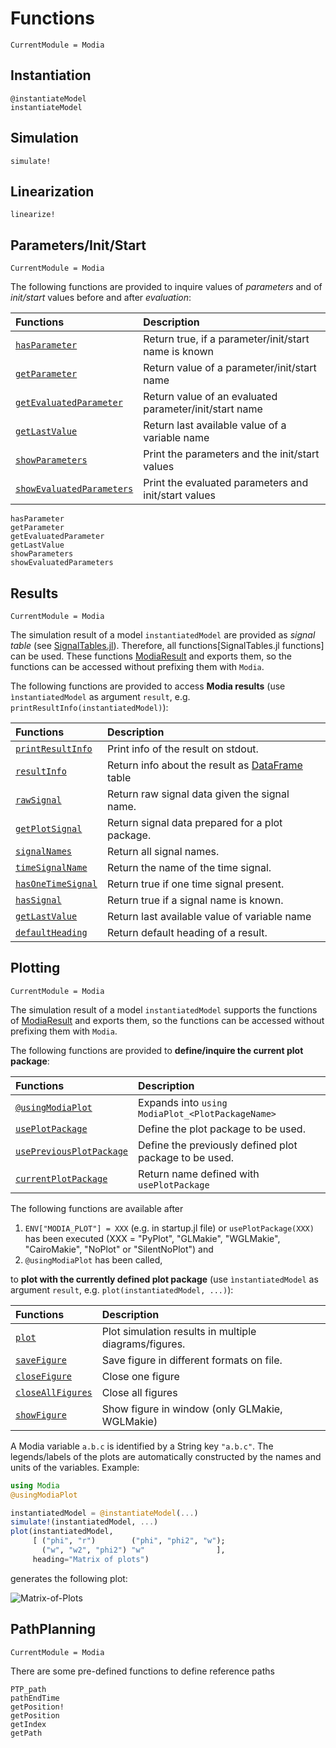 # Functions

```@meta
CurrentModule = Modia
```


## Instantiation

```@docs
@instantiateModel
instantiateModel
```

## Simulation

```@docs
simulate!
```


## Linearization

```@docs
linearize!
```

## Parameters/Init/Start

```@meta
CurrentModule = Modia
```

The following functions are provided to inquire values of *parameters* and of
*init/start* values before and after *evaluation*:

| Functions                         | Description                                             |
|:----------------------------------|:--------------------------------------------------------|
| [`hasParameter`](@ref)            | Return true, if a parameter/init/start name is known    |
| [`getParameter`](@ref)            | Return value of a parameter/init/start name             |
| [`getEvaluatedParameter`](@ref)   | Return value of an evaluated parameter/init/start name  |
| [`getLastValue`](@ref)            | Return last available value of a variable name          |
| [`showParameters`](@ref)          | Print the parameters and the init/start values          |
| [`showEvaluatedParameters`](@ref) | Print the evaluated parameters and init/start values    |


```@docs
hasParameter
getParameter
getEvaluatedParameter
getLastValue
showParameters
showEvaluatedParameters
```


## Results

```@meta
CurrentModule = Modia
```

The simulation result of a model `instantiatedModel` are provided as *signal table*
(see [SignalTables.jl]()).
Therefore, all functions[SignalTables.jl functions] can be used.
These functions
[ModiaResult](https://modiasim.github.io/ModiaResult.jl/stable/Functions.html) and
exports them, so the functions can be accessed without prefixing them with `Modia`.

The following functions are provided to access **Modia results**
(use `ìnstantiatedModel` as argument `result`, e.g. `printResultInfo(instantiatedModel)`):

| Functions                                                                                                            | Description                                               |
|:---------------------------------------------------------------------------------------------------------------------|:----------------------------------------------------------|
| [`printResultInfo` ](https://modiasim.github.io/ModiaResult.jl/stable/Functions.html#ModiaResult.printResultInfo)    | Print info of the result on stdout.                       |
| [`resultInfo`](https://modiasim.github.io/ModiaResult.jl/stable/Functions.html#ModiaResult.resultInfo)               | Return info about the result as [DataFrame](https://github.com/JuliaData/DataFrames.jl) table            |
| [`rawSignal`](https://modiasim.github.io/ModiaResult.jl/stable/AbstractInterface.html#ModiaResult.rawSignal)         | Return raw signal data given the signal name.             |
| [`getPlotSignal`](https://modiasim.github.io/ModiaResult.jl/stable/Functions.html#ModiaResult.getPlotSignal)         | Return signal data prepared for a plot package.           |
| [`signalNames`](https://modiasim.github.io/ModiaResult.jl/stable/Functions.html#ModiaResult.signalNames)             | Return all signal names.                                  |
| [`timeSignalName`](https://modiasim.github.io/ModiaResult.jl/stable/Functions.html#ModiaResult.timeSignalName)       | Return the name of the time signal.                       |
| [`hasOneTimeSignal`](https://modiasim.github.io/ModiaResult.jl/stable/Functions.html#ModiaResult.hasOneTimeSignal)   | Return true if one time signal present.                   |
| [`hasSignal`](https://modiasim.github.io/ModiaResult.jl/stable/Functions.html#ModiaResult.hasSignal)                 | Return true if a signal name is known.                    |
| [`getLastValue`](@ref)                                                                                               | Return last available value of variable name              |
| [`defaultHeading`](https://modiasim.github.io/ModiaResult.jl/stable/Functions.html#ModiaResult.defaultHeading`)      | Return default heading of a result.                       |


## Plotting

```@meta
CurrentModule = Modia
```

The simulation result of a model `instantiatedModel` supports the functions of
[ModiaResult](https://modiasim.github.io/ModiaResult.jl/stable/Functions.html) and
exports them, so the functions can be accessed without prefixing them with `Modia`.

The following functions are provided to **define/inquire the current plot package**:

| Functions                                                                                                                      | Description                                               |
|:-------------------------------------------------------------------------------------------------------------------------------|:----------------------------------------------------------|
| [`@usingModiaPlot`](https://modiasim.github.io/ModiaResult.jl/stable/Functions.html#ModiaResult.@usingModiaPlot)               | Expands into `using ModiaPlot_<PlotPackageName>`          |
| [`usePlotPackage`](https://modiasim.github.io/ModiaResult.jl/stable/Functions.html#ModiaResult.usePlotPackage)                 | Define the plot package to be used.                       |
| [`usePreviousPlotPackage`](https://modiasim.github.io/ModiaResult.jl/stable/Functions.html#ModiaResult.usePreviousPlotPackage) | Define the previously defined plot package to be used.    |
| [`currentPlotPackage`](https://modiasim.github.io/ModiaResult.jl/stable/Functions.html#ModiaResult.currentPlotPackage)         | Return name defined with `usePlotPackage`                 |

The following functions are available after

1. `ENV["MODIA_PLOT"] = XXX` (e.g. in startup.jl file) or
    `usePlotPackage(XXX)` has been executed (XXX = "PyPlot", "GLMakie", "WGLMakie", "CairoMakie", "NoPlot" or "SilentNoPlot") and
2. `@usingModiaPlot` has been called,

to **plot with the currently defined plot package**
(use `ìnstantiatedModel` as argument `result`, e.g. `plot(instantiatedModel, ...)`):

| Functions                                                                                                             | Description                                               |
|:----------------------------------------------------------------------------------------------------------------------|:----------------------------------------------------------|
| [`plot`](https://modiasim.github.io/ModiaResult.jl/stable/Functions.html#ModiaPlot_PyPlot.plot)                       | Plot simulation results in multiple diagrams/figures.     |
| [`saveFigure`](https://modiasim.github.io/ModiaResult.jl/stable/Functions.html#ModiaPlot_PyPlot.saveFigure)           | Save figure in different formats on file.                 |
| [`closeFigure`](https://modiasim.github.io/ModiaResult.jl/stable/Functions.html#ModiaPlot_PyPlot.closeFigure)         | Close one figure                                          |
| [`closeAllFigures`](https://modiasim.github.io/ModiaResult.jl/stable/Functions.html#ModiaPlot_PyPlot.closeAllFigures) | Close all figures                                         |
| [`showFigure`](https://modiasim.github.io/ModiaResult.jl/stable/Functions.html#ModiaPlot_PyPlot.showFigure)           | Show figure in window (only GLMakie, WGLMakie)            |

A Modia variable `a.b.c` is identified by a String key `"a.b.c"`.
The legends/labels of the plots are automatically constructed by the
names and units of the variables. Example:

```julia
using Modia
@usingModiaPlot

instantiatedModel = @instantiateModel(...)
simulate!(instantiatedModel, ...)
plot(instantiatedModel,
     [ ("phi", "r")        ("phi", "phi2", "w");
       ("w", "w2", "phi2") "w"                ],
     heading="Matrix of plots")
```

generates the following plot:

![Matrix-of-Plots](../resources/images/matrix-of-plots.png)


## PathPlanning

```@meta
CurrentModule = Modia
```

There are some pre-defined functions to define reference paths

```@docs
PTP_path
pathEndTime
getPosition!
getPosition
getIndex
getPath
```